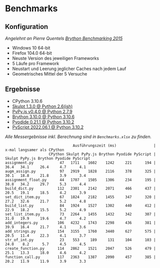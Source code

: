 # Benchmarks

## Konfiguration

_Angelehnt an Pierre Quentels [Brython Benchmarking 2015](https://brythonista.wordpress.com/2015/03/28/comparing-the-speed-of-cpython-brython-skulpt-and-pypy-js/)_

- Windows 10 64-bit
- Firefox 104.0 64-bit
- Neuste Version des jeweiligen Frameworks
- 5 Läufe pro Framework
- Neustart und Leerung jeglicher Caches nach jedem Lauf
- Geometrisches Mittel der 5 Versuche

## Ergebnisse

- CPython 3.10.6
- [Skulpt 1.3.0 @ Python 2.6(ish)](https://skulpt.org/)
- [PyPy.js v0.4.0 @ Python 2.7.9](https://pypyjs.org/)
- [Brython 3.10.0 @ Python 3.10.6](https://brython.info/console.html)
- [Pyodide 0.21.1 @ Python 3.10.2](https://pyodide.org/en/stable/console.html)
- [PyScript 2022.06.1 @ Python 3.10.2](https://pyscript.net/examples/repl.html)

_Alle Messergebnisse inkl. Berechnung sind in `Benchmarks.xlsx` zu finden._

```text
                               Ausführungszeit (ms)                 |          x-mal langsamer als CPython
                    CPython Skulpt PyPy.js Brython Pyodide PyScript |  Skulpt PyPy.js Brython Pyodide PyScript
assignment.py            47   1711    1602    1242     221      194 |    36.4   34.1     26.4     4.7      4.1
augm_assign.py           97   2919    1828    2116     378      325 |    30.1   18.8     21.8     3.9      3.4
assignment_float.py      44   1707    1505    1306     234      195 |    38.8   34.2     29.7     5.3      4.4
build_dict.py           112   2301    2142    2071     466      437 |    20.5   19.1     18.5     4.2      3.9
set_dict_item.py         67   1824    2182    1455     347      320 |    27.2   32.6     21.7     5.2      4.8
build_list.py            84   1924    1527    1302     440      412 |    22.9   18.2     15.5     5.2      4.9
set_list_item.py         73   2264    1455    1432     342      307 |    31.0   19.9     19.6     4.7      4.2
add_integers.py         106   4232    1743    2298     436      381 |    39.9   16.4     21.7     4.1      3.6
add_strings.py          154   3155    1760    3440     627      575 |    20.5   11.4     22.3     4.1      3.7
str_of_int.py            23    553     189     131     104      103 |    24.0    8.2      5.7     4.5      4.5
create_function.py      114   2862    1521    2047     526      479 |    25.1   13.3     18.0     4.6      4.2
function_call.py        117   2363    1387    2090     457      385 |    20.2   11.9     11.9     3.9      3.3
```
